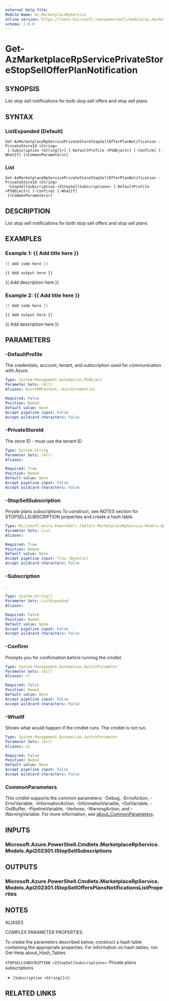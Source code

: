 ```yaml
---
external help file:
Module Name: Az.MarketplaceRpService
online version: https://learn.microsoft.com/powershell/module/az.marketplacerpservice/get-azmarketplacerpserviceprivatestorestopsellofferplannotification
schema: 2.0.0
---
```


# Get-AzMarketplaceRpServicePrivateStoreStopSellOfferPlanNotification

## SYNOPSIS
List stop sell notifications for both stop sell offers and stop sell plans

## SYNTAX

### ListExpanded (Default)
```
Get-AzMarketplaceRpServicePrivateStoreStopSellOfferPlanNotification -PrivateStoreId <String>
 [-Subscription <String[]>] [-DefaultProfile <PSObject>] [-Confirm] [-WhatIf] [<CommonParameters>]
```

### List
```
Get-AzMarketplaceRpServicePrivateStoreStopSellOfferPlanNotification -PrivateStoreId <String>
 -StopSellSubscription <IStopSellSubscriptions> [-DefaultProfile <PSObject>] [-Confirm] [-WhatIf]
 [<CommonParameters>]
```

## DESCRIPTION
List stop sell notifications for both stop sell offers and stop sell plans

## EXAMPLES

### Example 1: {{ Add title here }}
```powershell
{{ Add code here }}
```

```output
{{ Add output here }}
```

{{ Add description here }}

### Example 2: {{ Add title here }}
```powershell
{{ Add code here }}
```

```output
{{ Add output here }}
```

{{ Add description here }}

## PARAMETERS

### -DefaultProfile
The credentials, account, tenant, and subscription used for communication with Azure.

```yaml
Type: System.Management.Automation.PSObject
Parameter Sets: (All)
Aliases: AzureRMContext, AzureCredential

Required: False
Position: Named
Default value: None
Accept pipeline input: False
Accept wildcard characters: False
```

### -PrivateStoreId
The store ID - must use the tenant ID

```yaml
Type: System.String
Parameter Sets: (All)
Aliases:

Required: True
Position: Named
Default value: None
Accept pipeline input: False
Accept wildcard characters: False
```

### -StopSellSubscription
Private plans subscriptions
To construct, see NOTES section for STOPSELLSUBSCRIPTION properties and create a hash table.

```yaml
Type: Microsoft.Azure.PowerShell.Cmdlets.MarketplaceRpService.Models.Api202301.IStopSellSubscriptions
Parameter Sets: List
Aliases:

Required: True
Position: Named
Default value: None
Accept pipeline input: True (ByValue)
Accept wildcard characters: False
```

### -Subscription
.

```yaml
Type: System.String[]
Parameter Sets: ListExpanded
Aliases:

Required: False
Position: Named
Default value: None
Accept pipeline input: False
Accept wildcard characters: False
```

### -Confirm
Prompts you for confirmation before running the cmdlet.

```yaml
Type: System.Management.Automation.SwitchParameter
Parameter Sets: (All)
Aliases: cf

Required: False
Position: Named
Default value: None
Accept pipeline input: False
Accept wildcard characters: False
```

### -WhatIf
Shows what would happen if the cmdlet runs.
The cmdlet is not run.

```yaml
Type: System.Management.Automation.SwitchParameter
Parameter Sets: (All)
Aliases: wi

Required: False
Position: Named
Default value: None
Accept pipeline input: False
Accept wildcard characters: False
```

### CommonParameters
This cmdlet supports the common parameters: -Debug, -ErrorAction, -ErrorVariable, -InformationAction, -InformationVariable, -OutVariable, -OutBuffer, -PipelineVariable, -Verbose, -WarningAction, and -WarningVariable. For more information, see [about_CommonParameters](http://go.microsoft.com/fwlink/?LinkID=113216).

## INPUTS

### Microsoft.Azure.PowerShell.Cmdlets.MarketplaceRpService.Models.Api202301.IStopSellSubscriptions

## OUTPUTS

### Microsoft.Azure.PowerShell.Cmdlets.MarketplaceRpService.Models.Api202301.IStopSellOffersPlansNotificationsListProperties

## NOTES

ALIASES

COMPLEX PARAMETER PROPERTIES

To create the parameters described below, construct a hash table containing the appropriate properties. For information on hash tables, run Get-Help about_Hash_Tables.


`STOPSELLSUBSCRIPTION <IStopSellSubscriptions>`: Private plans subscriptions
  - `[Subscription <String[]>]`: 

## RELATED LINKS


